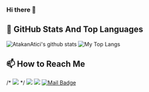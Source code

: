 ### Hi there 👋


## 📌 GitHub Stats And Top Languages

<p float="center">
  <img  src="https://github-readme-stats.vercel.app/api?username=AtakanAtici&show_icons=true&count_private=true&hide=contribs,issues" alt="AtakanAtici's github stats" />
  <img  src="https://github-readme-stats.vercel.app/api/top-langs/?username=AtakanAtici&layout=compact&hide=html,css" alt="My Top Langs" />
</p>

## 📫 How to Reach Me
/* [![](https://img.shields.io/badge/twitter-%231DA1F2.svg?&style=for-the-badge&logo=twitter&logoColor=white)](https://www.twitter.com/atakan_dev) */
[![](https://img.shields.io/badge/linkedin-%230077B5.svg?&style=for-the-badge&logo=linkedin&logoColor=white)](https://www.linkedin.com/in/atakanatici/)
[![](https://img.shields.io/badge/instagram-%23E4405F.svg?&style=for-the-badge&logo=instagram&logoColor=white)](https://instagram.com/ata.atici)
[![Mail Badge](https://img.shields.io/badge/Mail-c14438?style=for-the-badge&logo=Gmail&logoColor=white&link=mailto:atakanatici0@gmail.com)](mailto:atakanatici0@gmail.com)




